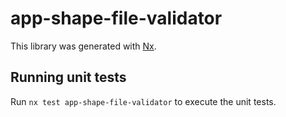 # app-shape-file-validator

This library was generated with [Nx](https://nx.dev).

## Running unit tests

Run `nx test app-shape-file-validator` to execute the unit tests.
